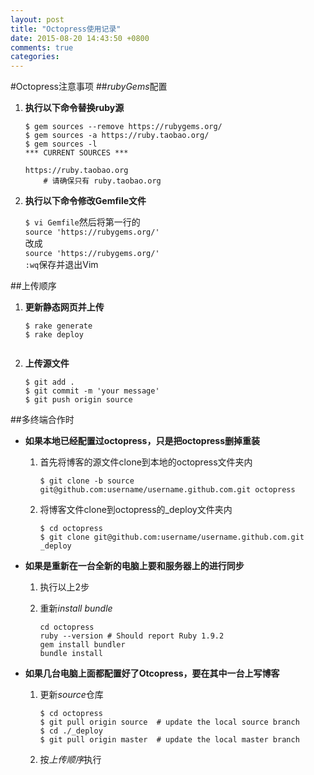 ```yaml
---
layout: post
title: "Octopress使用记录"
date: 2015-08-20 14:43:50 +0800
comments: true
categories: 
---
```


#Octopress注意事项
##*rubyGems*配置
1. **执行以下命令替换ruby源**


	```
	$ gem sources --remove https://rubygems.org/
	$ gem sources -a https://ruby.taobao.org/
    $ gem sources -l
    *** CURRENT SOURCES ***
    
    https://ruby.taobao.org
	    # 请确保只有 ruby.taobao.org
	```

2. **执行以下命令修改Gemfile文件** 
 
    `$ vi Gemfile`然后将第一行的  
	`source 'https://rubygems.org/'`  
	改成  
	`source 'https://rubygems.org/'`  
	`:wq`保存并退出Vim


##上传顺序
1. **更新静态网页并上传**  

	```
	$ rake generate
	$ rake deploy
		
	```
2. 	**上传源文件**


	```
	$ git add .
	$ git commit -m 'your message'
	$ git push origin source
	```

##多终端合作时
+ **如果本地已经配置过octopress，只是把octopress删掉重装**
	1. 首先将博客的源文件clone到本地的octopress文件夹内
		
		```
		$ git clone -b source git@github.com:username/username.github.com.git octopress
		```
	2. 将博客文件clone到octopress的_deploy文件夹内
	
		```
		$ cd octopress  
		$ git clone git@github.com:username/username.github.com.git _deploy
		```		
+ **如果是重新在一台全新的电脑上要和服务器上的进行同步**  
	1. 执行以上2步
    2. 重新*install bundle*
    
    	```
    	cd octopress  
		ruby --version # Should report Ruby 1.9.2  
		gem install bundler  
		bundle install
    	``` 	
+ **如果几台电脑上面都配置好了Otcopress，要在其中一台上写博客**  	
	1. 更新*source*仓库
	
		```
		$ cd octopress  
		$ git pull origin source  # update the local source branch  
		$ cd ./_deploy  
		$ git pull origin master  # update the local master branch	
		```
	2. 按*上传顺序*执行
